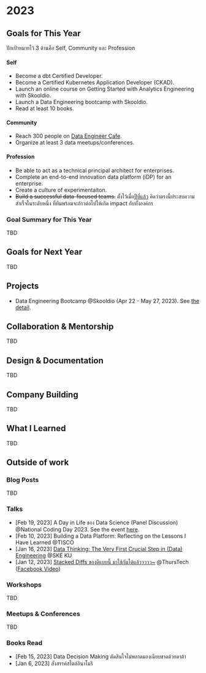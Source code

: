 # 2023

## Goals for This Year

ปักเป้าหมายไว้ 3 ด้านคือ Self, Community และ Profession

#### Self

* Become a dbt Certified Developer.
* Become a Certified Kubernetes Application Developer (CKAD).
* Launch an online course on Getting Started with Analytics Engineering with
  Skooldio.
* Launch a Data Engineering bootcamp with Skooldio.
* Read at least 10 books.

#### Community

* Reach 300 people on [Data Engineer Cafe](https://discuss.dataengineercafe.io/).
* Organize at least 3 data meetups/conferences.

#### Profession

* Be able to act as a technical principal architect for enterprises.
* Complete an end-to-end innovation data platform (iDP) for an enterprise.
* Create a culture of experimentaiton.
* ~~Build a successful data-focused teams.~~ ตั้งไว้เมื่อ[ปีที่แล้ว](./2022.md)
  คิดว่าตรงนี้ประสบความสำเร็จในระดับหนึ่ง ที่ทีมพร้อมจะก้าวต่อไปให้เกิด impact กับทั้งองค์กร

### Goal Summary for This Year

TBD

## Goals for Next Year

TBD

## Projects

* Data Engineering Bootcamp @Skooldio (Apr 22 - May 27, 2023). See [the
  detail](https://landing.skooldio.com/data-engineering-bootcamp).

## Collaboration & Mentorship

TBD

## Design & Documentation

TBD

## Company Building

TBD

## What I Learned

TBD

## Outside of work

### Blog Posts

TBD

### Talks

* [Feb 19, 2023] A Day in Life ของ Data Science (Panel Discussion) @National Coding Day 2023. See the event [here](https://www.facebook.com/events/669304444927170).
* [Feb 10, 2023] Building a Data Platform: Reflecting on the Lessons I Have
  Learned @TISCO
* [Jan 16, 2023] [Data Thinking: The Very First Crucial Step in (Data)
  Engineering](https://docs.google.com/presentation/d/1ZKsrY6VNh42dNiu3jHVvIamaNvrZS2F3VnrwdsvTs0U/edit?usp=sharing)
  @SKE KU
* [Jan 12, 2023] [Stacked Diffs ของดีแบบนี้
  มาใช้กันได้แล้ววววว~](https://docs.google.com/presentation/d/1IBngJdtA-9AGmhCQMD7AhvH8yMywxXmtmirAWPc6ygQ/edit?usp=sharing)
  @ThursTech ([Facebook
  Video](https://www.facebook.com/thurstech.th/videos/1877397855958450))

### Workshops

TBD

### Meetups & Conferences

TBD

### Books Read

* [Feb 15, 2023] Data Decision Making ตัดสินใจไม่พลาดมองเฉียบขาดด้วยดาต้า
* [Jan 6, 2023] สังสรรค์สไตล์อินาโมริ
